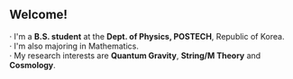 ## Welcome!
&middot; I'm a **B.S. student** at the **Dept. of Physics, POSTECH**, Republic of Korea.  
&middot; I'm also majoring in Mathematics.  
&middot; My research interests are **Quantum Gravity**, **String/M Theory** and **Cosmology**.  
